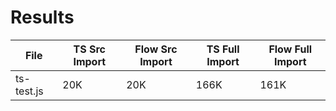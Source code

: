# Results


| File  |  TS Src Import |  Flow Src Import | TS Full Import | Flow Full Import |
|--- |---|---|---|---|
|ts-test.js|20K|20K|166K|161K|